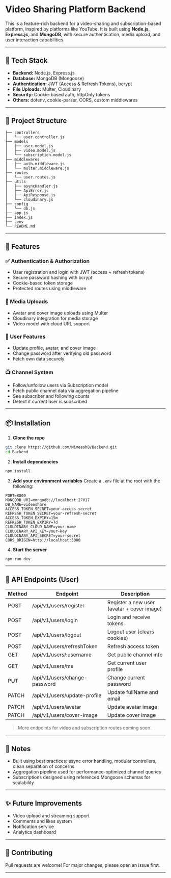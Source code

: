 # Video Sharing Platform Backend

This is a feature-rich backend for a video-sharing and subscription-based platform, inspired by platforms like YouTube. It is built using **Node.js**, **Express.js**, and **MongoDB**, with secure authentication, media upload, and user interaction capabilities.

---

## 🔧 Tech Stack

* **Backend:** Node.js, Express.js
* **Database:** MongoDB (Mongoose)
* **Authentication:** JWT (Access & Refresh Tokens), bcrypt
* **File Uploads:** Multer, Cloudinary
* **Security:** Cookie-based auth, httpOnly tokens
* **Others:** dotenv, cookie-parser, CORS, custom middlewares

---

## 📁 Project Structure

```
├── controllers
│   └── user.controller.js
├── models
│   ├── user.model.js
│   ├── video.model.js
│   └── subscription.model.js
├── middlewares
│   ├── auth.middleware.js
│   └── multer.middleware.js
├── routes
│   └── user.routes.js
├── utils
│   ├── asyncHandler.js
│   ├── ApiError.js
│   ├── ApiResponse.js
│   └── cloudinary.js
├── config
│   └── db.js
├── app.js
├── index.js
├── .env
└── README.md
```

---

## 🚀 Features

### ✅ Authentication & Authorization

* User registration and login with JWT (access + refresh tokens)
* Secure password hashing with bcrypt
* Cookie-based token storage
* Protected routes using middleware

### 📸 Media Uploads

* Avatar and cover image uploads using Multer
* Cloudinary integration for media storage
* Video model with cloud URL support

### 👤 User Features

* Update profile, avatar, and cover image
* Change password after verifying old password
* Fetch own data securely

### 📺 Channel System

* Follow/unfollow users via Subscription model
* Fetch public channel data via aggregation pipeline
* See subscriber and following counts
* Detect if current user is subscribed

---

## 📦 Installation

1. **Clone the repo**

```bash
git clone https://github.com/NimeeshB/Backend.git
cd Backend
```

2. **Install dependencies**

```bash
npm install
```

3. **Add your environment variables**
   Create a `.env` file at the root with the following:

```env
PORT=8000
MONGODB_URI=mongodb://localhost:27017
DB_NAME=videoshare
ACCESS_TOKEN_SECRET=your-access-secret
REFRESH_TOKEN_SECRET=your-refresh-secret
ACCESS_TOKEN_EXPIRY=15m
REFRESH_TOKEN_EXPIRY=7d
CLOUDINARY_CLOUD_NAME=your-name
CLOUDINARY_API_KEY=your-key
CLOUDINARY_API_SECRET=your-secret
CORS_ORIGIN=http://localhost:3000
```

4. **Start the server**

```bash
npm run dev
```

---

## 🔌 API Endpoints (User)

| Method | Endpoint                      | Description                                |
| ------ | ----------------------------- | ------------------------------------------ |
| POST   | /api/v1/users/register        | Register a new user (avatar + cover image) |
| POST   | /api/v1/users/login           | Login and receive tokens                   |
| POST   | /api/v1/users/logout          | Logout user (clears cookies)               |
| POST   | /api/v1/users/refreshToken    | Refresh access token                       |
| GET    | /api/v1/users/\:username      | Get public channel info                    |
| GET    | /api/v1/users/me              | Get current user profile                   |
| PUT    | /api/v1/users/change-password | Change current password                    |
| PATCH  | /api/v1/users/update-profile  | Update fullName and email                  |
| PATCH  | /api/v1/users/avatar          | Update avatar image                        |
| PATCH  | /api/v1/users/cover-image     | Update cover image                         |

> More endpoints for video and subscription routes coming soon.

---

## 📌 Notes

* Built using best practices: async error handling, modular controllers, clean separation of concerns
* Aggregation pipeline used for performance-optimized channel queries
* Subscriptions designed using referenced Mongoose schemas for scalability

---

## ✨ Future Improvements

* Video upload and streaming support
* Comments and likes system
* Notification service
* Analytics dashboard

---

## 🤝 Contributing

Pull requests are welcome! For major changes, please open an issue first.

---


